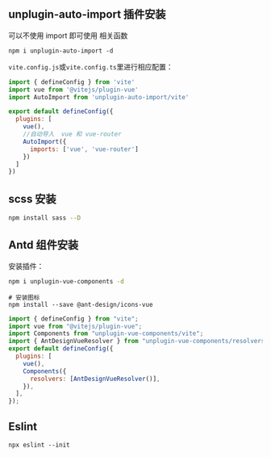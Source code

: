 ## unplugin-auto-import 插件安装

可以不使用 import 即可使用 相关函数

```
npm i unplugin-auto-import -d
```

`vite.config.js`或`vite.config.ts`里进行相应配置：

```js
import { defineConfig } from 'vite'
import vue from '@vitejs/plugin-vue'
import AutoImport from 'unplugin-auto-import/vite'

export default defineConfig({
  plugins: [
    vue(),
    //自动导入  vue 和 vue-router
    AutoImport({
      imports: ['vue', 'vue-router']
    })
  ]
})
```

## scss 安装

```bash
npm install sass --D
```

## Antd 组件安装

安装插件：

```bash
npm i unplugin-vue-components -d
```

```
# 安装图标
npm install --save @ant-design/icons-vue
```

```js
import { defineConfig } from "vite";
import vue from "@vitejs/plugin-vue";
import Components from "unplugin-vue-components/vite";
import { AntDesignVueResolver } from "unplugin-vue-components/resolvers";
export default defineConfig({
  plugins: [
    vue(),
    Components({
      resolvers: [AntDesignVueResolver()],
    }),
  ],
});
```

## Eslint

```
npx eslint --init
```

